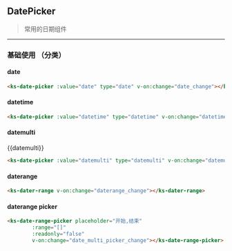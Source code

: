 ## DatePicker 

> 常用的日期组件

---

### 基础使用 （分类）

#### date
<ks-date-picker :value="date" type="date" v-on:change="date_change"></ks-date-picker>
```html
<ks-date-picker :value="date" type="date" v-on:change="date_change"></ks-date-picker>
```


#### datetime
<ks-date-picker :value="datetime" type="datetime" v-on:change="datetime_change"></ks-date-picker> 
```html
<ks-date-picker :value="datetime" type="datetime" v-on:change="datetime_change"></ks-date-picker> 
```


#### datemulti
{{datemulti}}
<ks-date-picker :value.sync="datemulti" type="datemulti" v-on:change="datemulti_change"></ks-date-picker>
```html
<ks-date-picker :value="datemulti" type="datemulti" v-on:change="datemulti_change"></ks-date-picker>
```



#### daterange

<ks-dater-range v-on:change="daterange_change"></ks-dater-range>
```html
<ks-dater-range v-on:change="daterange_change"></ks-dater-range>
```


#### daterange picker
<ks-date-range-picker placeholder="开始,结束" 
        :range="[]"
        :readonly="false"
        v-on:change="date_multi_picker_change"></ks-date-range-picker>
```html
<ks-date-range-picker placeholder="开始,结束" 
        :range="[]"
        :readonly="false"
        v-on:change="date_multi_picker_change"></ks-date-range-picker>
```



<script lang="babel">
    export default {
        data(){
            return {
                datetime:'2016-10-12 03:04:20',
                date:'',
                datemulti:'2016-11-09',
                date_base:'2016-10-12 03:04:20',
                date_val:'2016-11-09,2016-11-10,2016-11-11,2016-11-18,2016-11-17,2016-11-16,2016-11-15,2016-11-13,2016-11-14'
            }
        },
        methods:{
            current_change(val){
                this.date_base = val
            },
            datetime_change(val){},
            date_change(val){
                // console.log('parent catch change value',val)
            },
            datemulti_change(val){
                // console.log('筛选 picker',val)
                if(!val){
                    // setTimeout(()=>{
                        this.datemulti = '2016-11-02'            
                    // })
                }
                
            },
            daterange_change(){},
            date_multi_picker_change(val){
                // console.log('多选 picker',val)
            }
        },
        ready(){
            this.date1 = '2016-09-21 03:02:24'
        }

    }
</script>
